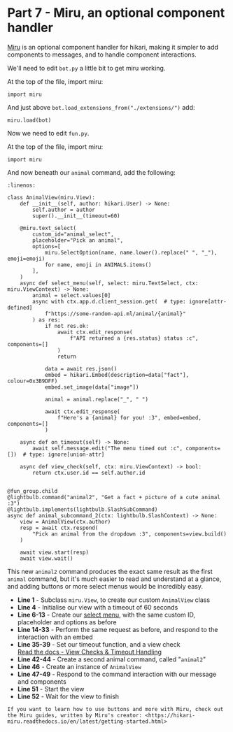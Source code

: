 # Part 7 - Miru, an optional component handler

[Miru](https://hikari-miru.readthedocs.io/en/latest/index.html) is an optional component handler for hikari, making it simpler to add components to messages, and to handle component interactions.

We'll need to edit `bot.py` a little bit to get miru working.

At the top of the file, import miru:

```{code-block} python
import miru
```

And just above `bot.load_extensions_from("./extensions/")` add:

```{code-block} python
miru.load(bot)
```

Now we need to edit `fun.py`.

At the top of the file, import miru:

```{code-block} python
import miru
```

And now beneath our `animal` command, add the following:

```{code-block} python
:linenos:

class AnimalView(miru.View):
    def __init__(self, author: hikari.User) -> None:
        self.author = author
        super().__init__(timeout=60)

    @miru.text_select(
        custom_id="animal_select",
        placeholder="Pick an animal",
        options=[
            miru.SelectOption(name, name.lower().replace(" ", "_"), emoji=emoji)
            for name, emoji in ANIMALS.items()
        ],
    )
    async def select_menu(self, select: miru.TextSelect, ctx: miru.ViewContext) -> None:
        animal = select.values[0]
        async with ctx.app.d.client_session.get(  # type: ignore[attr-defined]
            f"https://some-random-api.ml/animal/{animal}"
        ) as res:
            if not res.ok:
                await ctx.edit_response(
                    f"API returned a {res.status} status :c", components=[]
                )
                return

            data = await res.json()
            embed = hikari.Embed(description=data["fact"], colour=0x3B9DFF)
            embed.set_image(data["image"])

            animal = animal.replace("_", " ")

            await ctx.edit_response(
                f"Here's a {animal} for you! :3", embed=embed, components=[]
            )

    async def on_timeout(self) -> None:
        await self.message.edit("The menu timed out :c", components=[])  # type: ignore[union-attr]

    async def view_check(self, ctx: miru.ViewContext) -> bool:
        return ctx.user.id == self.author.id


@fun_group.child
@lightbulb.command("animal2", "Get a fact + picture of a cute animal :3")
@lightbulb.implements(lightbulb.SlashSubCommand)
async def animal_subcommand_2(ctx: lightbulb.SlashContext) -> None:
    view = AnimalView(ctx.author)
    resp = await ctx.respond(
        "Pick an animal from the dropdown :3", components=view.build()
    )

    await view.start(resp)
    await view.wait()
```

This new `animal2` command produces the exact same result as the first `animal` command, but it's much easier to read and understand at a glance, and adding buttons or more select menus would be incredibly easy.

- **Line 1** - Subclass `miru.View`, to create our custom `AnimalView` class
- **Line 4** - Initialise our view with a timeout of 60 seconds
- **Line 6-13** - Create our [select menu](https://hikari-miru.readthedocs.io/en/latest/api_references/select.html), with the same custom ID, placeholder and options as before
- **Line 14-33** - Perform the same request as before, and respond to the interaction with an embed
- **Line 35-39** - Set our timeout function, and a view check  
    [Read the docs - View Checks & Timeout Handling](https://hikari-miru.readthedocs.io/en/latest/guides/checks_timeout.html)
- **Line 42-44** - Create a second animal command, called "`animal2`"
- **Line 46** - Create an instance of `AnimalView`
- **Line 47-49** - Respond to the command interaction with our message and components
- **Line 51** - Start the view
- **Line 52** - Wait for the view to finish

```{note}
If you want to learn how to use buttons and more with Miru, check out the Miru guides, written by Miru's creator: <https://hikari-miru.readthedocs.io/en/latest/getting-started.html>
```